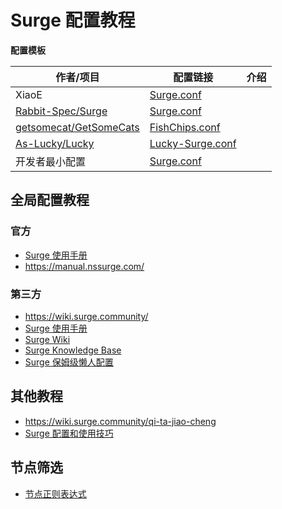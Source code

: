 # Surge 配置教程

**配置模板**

| 作者/项目                                                               | 配置链接                                                                                                                                               | 介绍  |
| ------------------------------------------------------------------- | -------------------------------------------------------------------------------------------------------------------------------------------------- | --- |
| XiaoE                                                               | [Surge.conf](https://raw.githubusercontent.com/LaolunsiG/PCR/refs/heads/main/Config_File/Surge/Config/Surge.conf)                                  |     |
| [Rabbit-Spec/Surge](https://github.com/Rabbit-Spec/Surge)           | [Surge.conf](https://raw.githubusercontent.com/Rabbit-Spec/Surge/refs/heads/Master/Conf/Spec/Surge.conf)                                           |     |
| [getsomecat/GetSomeCats](https://github.com/getsomecat/GetSomeCats) | [FishChips.conf](https://github.com/getsomecat/GetSomeCats/raw/refs/heads/Surge/FishChips.conf)                                                    |     |
| [As-Lucky/Lucky](https://github.com/As-Lucky/Lucky)                 | [Lucky-Surge.conf](https://raw.githubusercontent.com/As-Lucky/Lucky/refs/heads/main/Lucky-Surge.conf)                                              |     |
| 开发者最小配置                                                             | [Surge.conf](https://gist.githubusercontent.com/Zeaphyou/864aebea248ca1bb8000e0e5623b65f3/raw/c36413c715f43f22772d3c2353358e1ff936b2e6/Surge.conf) |     |

## 全局配置教程

### 官方
- [Surge 使用手册](https://surge.mitsea.com/)
- https://manual.nssurge.com/

### 第三方
- https://wiki.surge.community/
- [Surge 使用手册](https://surge.mitsea.com/)
- [Surge Wiki](https://www.notion.so/maicoo/Surge-Wiki-6cf0f27da05348a9bca0de23904cdf55)
- [Surge Knowledge Base](https://kb.nssurge.com/surge-knowledge-base/zh)
- [Surge 保姆级懒人配置](https://erdongchan.cn/surgeconf.html)

## 其他教程
- https://wiki.surge.community/qi-ta-jiao-cheng
- [Surge 配置和使用技巧](https://blog.skk.moe/post/i-have-my-unique-surge-setup/)

## 节点筛选
- [节点正则表达式](https://github.com/LaolunsiG/XiaoE_PCR/blob/main/Config_File/%E8%8A%82%E7%82%B9%E7%9A%84%E6%AD%A3%E5%88%99%E8%A1%A8%E8%BE%BE%E5%BC%8F.md)
